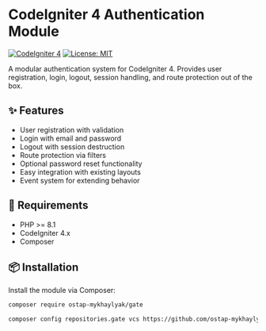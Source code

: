 # CodeIgniter 4 Authentication Module

[![CodeIgniter 4](https://img.shields.io/badge/CodeIgniter-4.x-red)](https://codeigniter.com/)
[![License: MIT](https://img.shields.io/badge/License-MIT-yellow.svg)](LICENSE)

A modular authentication system for CodeIgniter 4. Provides user registration, login, logout, session handling, and route protection out of the box.

## ✨ Features

- User registration with validation
- Login with email and password
- Logout with session destruction
- Route protection via filters
- Optional password reset functionality
- Easy integration with existing layouts
- Event system for extending behavior

## 🚀 Requirements

- PHP >= 8.1
- CodeIgniter 4.x
- Composer

## 📦 Installation

Install the module via Composer:

```bash
composer require ostap-mykhaylyak/gate
```
```bash
composer config repositories.gate vcs https://github.com/ostap-mykhaylyak/gate
```
